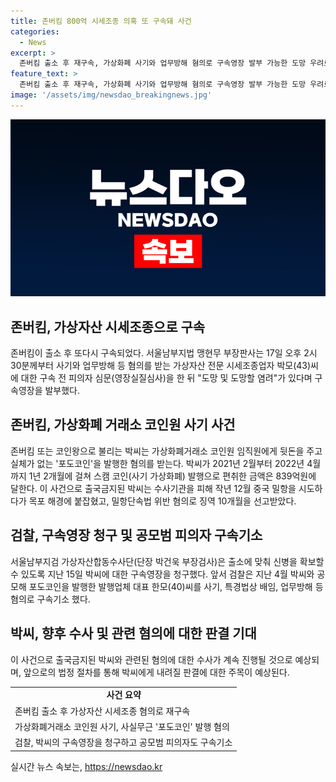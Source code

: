 ```yaml
---
title: 존버킴 800억 시세조종 의혹 또 구속돼 사건
categories:
  - News
excerpt: >
  존버킴 출소 후 재구속, 가상화폐 사기와 업무방해 혐의로 구속영장 발부 가능한 도망 우려로 인해 박씨에 대한 구속영장 발부 코인왕으로 불리는 박씨, 839억원의 스캠 코인 발행 혐의 출국금지 조치된 박씨, 중국 밀항 시도로 10개월 징역, 출소 후 재구속 가상자산합동수사단, 출소에 맞춰 신병을 확보할 수 있도록 구속영장 청구 포도코인 발행업체 대표도 사기 등 혐의로 구속기소
feature_text: >
  존버킴 출소 후 재구속, 가상화폐 사기와 업무방해 혐의로 구속영장 발부 가능한 도망 우려로 인해 박씨에 대한 구속영장 발부 코인왕으로 불리는 박씨, 839억원의 스캠 코인 발행 혐의 출국금지 조치된 박씨, 중국 밀항 시도로 10개월 징역, 출소 후 재구속 가상자산합동수사단, 출소에 맞춰 신병을 확보할 수 있도록 구속영장 청구 포도코인 발행업체 대표도 사기 등 혐의로 구속기소
image: '/assets/img/newsdao_breakingnews.jpg'
---
```


<p><img src="/assets/img/newsdao_breakingnews.jpg" alt="koreaapp 속보" /></p>

<h2 data-ke-size="size26">존버킴, 가상자산 시세조종으로 구속</h2>

<p data-ke-size="size16">존버킴이 출소 후 또다시 구속되었다. 서울남부지법 맹현무 부장판사는 17일 오후 2시 30분께부터 사기와 업무방해 등 혐의를 받는 가상자산 전문 시세조종업자 박모(43)씨에 대한 구속 전 피의자 심문(영장실질심사)을 한 뒤 "도망 및 도망할 염려"가 있다며 구속영장을 발부했다.</p>

<h2 data-ke-size="size26">존버킴, 가상화폐 거래소 코인원 사기 사건</h2>

<p data-ke-size="size16">존버킴 또는 코인왕으로 불리는 박씨는 가상화폐거래소 코인원 임직원에게 뒷돈을 주고 실체가 없는 '포도코인'을 발행한 혐의를 받는다. 박씨가 2021년 2월부터 2022년 4월까지 1년 2개월에 걸쳐 스캠 코인(사기 가상화폐) 발행으로 편취한 금액은 839억원에 달한다. 이 사건으로 출국금지된 박씨는 수사기관을 피해 작년 12월 중국 밀항을 시도하다가 목포 해경에 붙잡혔고, 밀항단속법 위반 혐의로 징역 10개월을 선고받았다.</p>

<h2 data-ke-size="size26">검찰, 구속영장 청구 및 공모범 피의자 구속기소</h2>

<p data-ke-size="size16">서울남부지검 가상자산합동수사단(단장 박건욱 부장검사)은 출소에 맞춰 신병을 확보할 수 있도록 지난 15일 박씨에 대한 구속영장을 청구했다. 앞서 검찰은 지난 4월 박씨와 공모해 포도코인을 발행한 발행업체 대표 한모(40)씨를 사기, 특경법상 배임, 업무방해 등 혐의로 구속기소 했다.</p>

<h2 data-ke-size="size26">박씨, 향후 수사 및 관련 혐의에 대한 판결 기대</h2>

<p data-ke-size="size16">이 사건으로 출국금지된 박씨와 관련된 혐의에 대한 수사가 계속 진행될 것으로 예상되며, 앞으로의 법정 절차를 통해 박씨에게 내려질 판결에 대한 주목이 예상된다.</p>

<table>
  <tr>
    <td style="text-align: center; height: 17px;"><b>사건 요약</b></td>
  </tr>
  <tr>
    <td style="text-align: left; height: 17px;">존버킴 출소 후 가상자산 시세조종 혐의로 재구속</td>
  </tr>
  <tr>
    <td style="text-align: left; height: 17px;">가상화폐거래소 코인원 사기, 사실무근 '포도코인' 발행 혐의</td>
  </tr>
  <tr>
    <td style="text-align: left; height: 17px;">검찰, 박씨의 구속영장을 청구하고 공모범 피의자도 구속기소</td>
  </tr>
</table>
실시간 뉴스 속보는, <a href="https://newsdao.kr" rel="dofollow">https://newsdao.kr</a>


